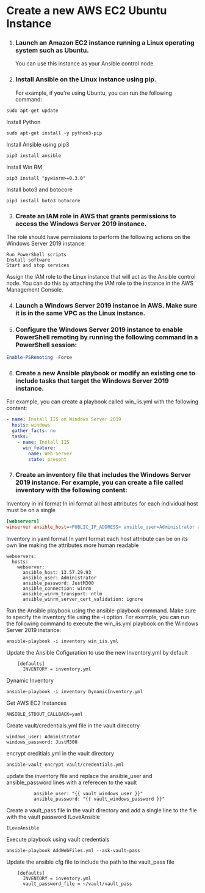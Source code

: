 # Create a new AWS EC2 Ubuntu Instance
1. ### Launch an Amazon EC2 instance running a Linux operating system such as Ubuntu. 
    You can use this instance as your Ansible control node.

2. ### Install Ansible on the Linux instance using pip. 
    For example, if you're using Ubuntu, you can run the following command:

```
sudo apt-get update
```

Install Python

```
sudo apt-get install -y python3-pip
```

Install Ansible using pip3
```
pip3 install ansible
```

Install Win RM
```
pip3 install "pywinrm>=0.3.0"
```

Install boto3 and botocore

```
pip3 install boto3 botocore
```

3. ### Create an IAM role in AWS that grants permissions to access the Windows Server 2019 instance. 
The role should have permissions to perform the following actions on the Windows Server 2019 instance:

```
Run PowerShell scripts
Install software
Start and stop services
```

Assign the IAM role to the Linux instance that will act as the Ansible control node. 
You can do this by attaching the IAM role to the instance in the AWS Management Console.

4. ### Launch a Windows Server 2019 instance in AWS. Make sure it is in the same VPC as the Linux instance.

5. ### Configure the Windows Server 2019 instance to enable PowerShell remoting by running the following command in a PowerShell session:

```powershell
Enable-PSRemoting -Force
```

6. ### Create a new Ansible playbook or modify an existing one to include tasks that target the Windows Server 2019 instance. 
For example, you can create a playbook called win_iis.yml with the following content:

```yaml
- name: Install IIS on Windows Server 2019
  hosts: windows
  gather_facts: no
  tasks:
    - name: Install IIS
      win_feature:
        name: Web-Server
        state: present
```

7. ### Create an inventory file that includes the Windows Server 2019 instance. For example, you can create a file called inventory with the following content:

Inventory in ini format
In ini format all host attributes for each individual host must be on a single 
``` ini
[webservers]
winserver ansible_host=<PUBLIC_IP_ADDRESS> ansible_user=Administrator ansible_password=JustM300 ansible_connection=winrm ansible_winrm_transport=ntlm ansible_winrm_server_cert_validation=ignore
```

Inventory in yaml format
In yaml format each host attribute can be on its own line making the attributes more human readable
```yanl
webservers:
  hosts:
    webserver:
      ansible_host: 13.57.29.93
      ansible_user: Administrator
      ansible_password: JustM300
      ansible_connection: winrm
      ansible_winrm_transport: ntlm
      ansible_winrm_server_cert_validation: ignore
```
Run the Ansible playbook using the ansible-playbook command. Make sure to specify the inventory file using the -i option. 
For example, you can run the following command to execute the win_iis.yml playbook on the Windows Server 2019 instance:

```ansible
ansible-playbook -i inventory win_iis.yml
```
Update the Ansible Cofiguration to use the new Inventory.yml by default
```
	[defaults]
	  INVENTORY = inventory.yml
```
Dynamic Inventory
```
ansible-playbook -i inventory DynamicInventory.yml
```
Get AWS EC2 Instances
```
ANSIBLE_STDOUT_CALLBACK=yaml 
```
Create vault/credentials.yml file in the vault direcotry
```
windows_user: Administrator
windows_password: JustM300

```
encrypt creditials.yml in the vault directory

```
ansible-vault encrypt vault/credentials.yml
```

update the inventory file and replace the ansible_user and ansible_password lines with a referecen to the vault

```
          ansible_user: "{{ vault_windows_user }}"
          ansible_password: "{{ vault_windows_password }}"
```
Create a vault_pass file in the vault directory and add a single line to the file with the vault password ILoveAnsible
```
ILoveAnsible

```

Execute playbook using vault credentials

```
ansible-playbook AddWebFiles.yml --ask-vault-pass
```

Update the ansible cfg file to include the path to the vault_pass file
```
	[defaults]
	  INVENTORY = inventory.yml
  	  vault_password_file = ~/vault/vault_pass
```

